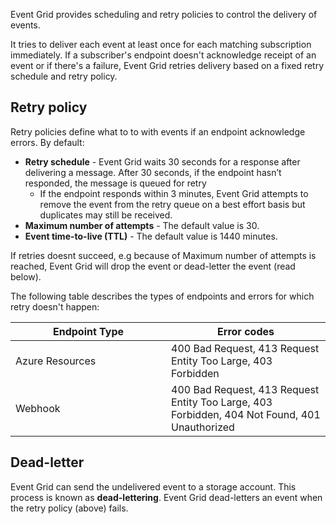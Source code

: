 Event Grid provides scheduling and retry policies to control the delivery of events.

It tries to deliver each event at least once for each matching subscription immediately. If a subscriber's endpoint doesn't acknowledge receipt of an event or if there's a failure, Event Grid retries delivery based on a fixed retry schedule and retry policy.

## Retry policy

Retry policies define what to to with events if an endpoint acknowledge errors. By default:

-   **Retry schedule** - Event Grid waits 30 seconds for a response after delivering a message. After 30 seconds, if the endpoint hasn’t responded, the message is queued for retry
    -   If the endpoint responds within 3 minutes, Event Grid attempts to remove the event from the retry queue on a best effort basis but duplicates may still be received.
-   **Maximum number of attempts** - The default value is 30.
-   **Event time-to-live (TTL)** - The default value is 1440 minutes.

If retries doesnt succeed, e.g because of Maximum number of attempts is reached, Event Grid will drop the event or dead-letter the event (read below).

The following table describes the types of endpoints and errors for which retry doesn't happen:

<table><thead><tr><th width="233">Endpoint Type</th><th>Error codes</th></tr></thead><tbody><tr><td>Azure Resources</td><td>400 Bad Request, 413 Request Entity Too Large, 403 Forbidden</td></tr><tr><td>Webhook</td><td>400 Bad Request, 413 Request Entity Too Large, 403 Forbidden, 404 Not Found, 401 Unauthorized</td></tr></tbody></table>

## Dead-letter

Event Grid can send the undelivered event to a storage account. This process is known as **dead-lettering**. Event Grid dead-letters an event when the retry policy (above) fails.
